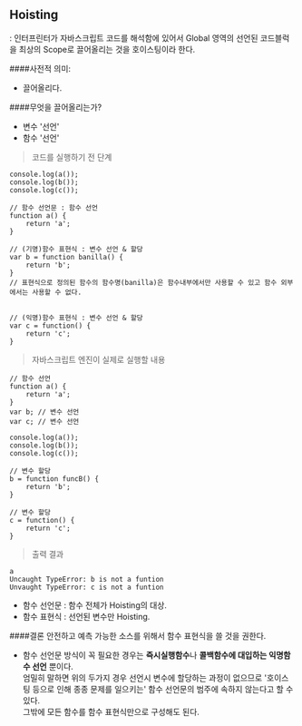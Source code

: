 Hoisting
-
: 인터프린터가 자바스크립트 코드를 해석함에 있어서 Global 영역의 선언된 코드블럭을 최상의 Scope로 끌어올리는 것을 호이스팅이라 한다.

####사전적 의미:
- 끌어올리다.

####무엇을 끌어올리는가?
- 변수 '선언'
- 함수 '선언'


> 코드를 실행하기 전 단계

```
console.log(a());
console.log(b());
console.log(c());

// 함수 선언문 : 함수 선언
function a() {
    return 'a';
}

// (기명)함수 표현식 : 변수 선언 & 할당
var b = function banilla() {
    return 'b';
}
// 표현식으로 정의된 함수의 함수명(banilla)은 함수내부에서만 사용할 수 있고 함수 외부에서는 사용할 수 없다.
   

// (익명)함수 표현식 : 변수 선언 & 할당
var c = function() {
    return 'c';
}
```

> 자바스크립트 엔진이 실제로 실행할 내용
```
// 함수 선언
function a() {
    return 'a';
}
var b; // 변수 선언
var c; // 변수 선언

console.log(a());
console.log(b());
console.log(c());

// 변수 할당
b = function funcB() {
    return 'b';
}

// 변수 할당
c = function() {
    return 'c';
}
```

> 출력 결과
```
a
Uncaught TypeError: b is not a funtion
Unvaught TypeError: c is not a funtion
```
- 함수 선언문 : 함수 전체가 Hoisting의 대상.
- 함수 표현식 : 선언된 변수만 Hoisting.

####결론
안전하고 예측 가능한 소스를 위해서 함수 표현식을 쓸 것을 권한다.
- 함수 선언문 방식이 꼭 필요한 경우는 **즉시실행함수**나 **콜백함수에 대입하는 익명함수 선언** 뿐이다.<br/>
엄밀히 말하면 위의 두가지 경우 선언시 변수에 할당하는 과정이 없으므로 '호이스팅 등으로 인해 종종 문제를 일으키는' 함수 선언문의 범주에 속하지 않는다고 할 수 있다.<br />
그밖에 모든 함수를 함수 표현식만으로 구성해도 된다.